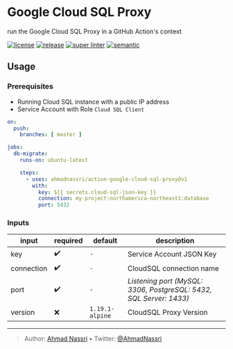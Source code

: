 # Google Cloud SQL Proxy

run the Google Cloud SQL Proxy in a GitHub Action's context

[![license][license-img]][license-url]
[![release][release-img]][release-url]
[![super linter][super-linter-img]][super-linter-url]
[![semantic][semantic-img]][semantic-url]

## Usage

### Prerequisites

-   Running Cloud SQL instance with a public IP address
-   Service Account with Role `Cloud SQL Client`

``` yaml
on:
  push:
    branches: [ master ]

jobs:
  db-migrate:
    runs-on: ubuntu-latest

    steps:
      - uses: ahmadnassri/action-google-cloud-sql-proxy@v1
        with:
          key: ${{ secrets.cloud-sql-json-key }}
          connection: my-project:northamerica-northeast1:database
          port: 5432
```

### Inputs

| input      | required | default         | description                                                        |
|------------|----------|-----------------|--------------------------------------------------------------------|
| key        | ✔️       | `-`             | Service Account JSON Key                                           |
| connection | ✔️       | `-`             | CloudSQL connection name                                           |
| port       | ✔️       | `-`             | *Listening port (MySQL: 3306, PostgreSQL: 5432, SQL Server: 1433)* |
| version    | ❌        | `1.19.1-alpine` | CloudSQL Proxy Version                                             |

----
> Author: [Ahmad Nassri](https://www.ahmadnassri.com/) &bull;
> Twitter: [@AhmadNassri](https://twitter.com/AhmadNassri)

[license-url]: LICENSE
[license-img]: https://badgen.net/github/license/ahmadnassri/action-google-cloud-sql-proxy

[release-url]: https://github.com/ahmadnassri/action-google-cloud-sql-proxy/releases
[release-img]: https://badgen.net/github/release/ahmadnassri/action-google-cloud-sql-proxy

[super-linter-url]: https://github.com/ahmadnassri/action-google-cloud-sql-proxy/actions?query=workflow%3Asuper-linter
[super-linter-img]: https://github.com/ahmadnassri/action-google-cloud-sql-proxy/workflows/super-linter/badge.svg

[semantic-url]: https://github.com/ahmadnassri/action-google-cloud-sql-proxy/actions?query=workflow%3Arelease
[semantic-img]: https://badgen.net/badge/📦/semantically%20released/blue
